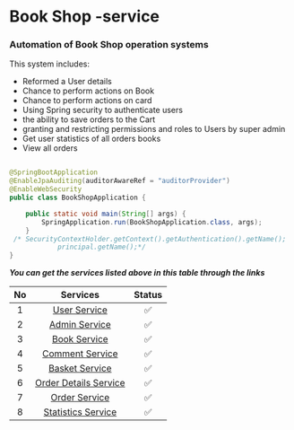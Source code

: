 
# Book Shop -service

### Automation of Book Shop  operation systems

This system includes:

* Reformed a User details
* Chance to perform actions on Book
* Chance to perform actions on card
* Using Spring security to authenticate users
* the ability to save orders to the Cart
* granting and restricting permissions and roles to Users by super admin
* Get user statistics of all orders books
* View all orders

```java

@SpringBootApplication
@EnableJpaAuditing(auditorAwareRef = "auditorProvider")
@EnableWebSecurity
public class BookShopApplication {

    public static void main(String[] args) {
        SpringApplication.run(BookShopApplication.class, args);
    }
 /* SecurityContextHolder.getContext().getAuthentication().getName();
            principal.getName();*/
}
```

***You can get the services listed above in this table through the links***

| No |                                                                               Services                                                                               | Status |
|:--:|:--------------------------------------------------------------------------------------------------------------------------------------------------------------------:|:------:|
| 1  |            [User Service](https://github.com/QodirovHudoberdi/bookShopNew/blob/master/src/main/java/com/company/bookShop/controller/UserController.java)             |   ✅    |
| 2  |           [Admin Service](https://github.com/QodirovHudoberdi/bookShopNew/blob/master/src/main/java/com/company/bookShop/controller/AdminController.java)            |   ✅    |
| 3  |            [Book Service](https://github.com/QodirovHudoberdi/bookShopNew/blob/master/src/main/java/com/company/bookShop/controller/BookController.java)             |   ✅    |
| 4  |         [Comment Service](https://github.com/QodirovHudoberdi/bookShopNew/blob/master/src/main/java/com/company/bookShop/controller/CommentController.java)          |   ✅    |
| 5  |          [Basket Service ](https://github.com/QodirovHudoberdi/bookShopNew/blob/master/src/main/java/com/company/bookShop/controller/BasketController.java)          |   ✅    |
| 6  | [Order Details Service](https://github.com/QodirovHudoberdi/bookShopNew/blob/master/src/main/java/com/company/bookShop/controller/OrderDetailController.java) |   ✅    |
| 7  |        [Order Service](https://github.com/QodirovHudoberdi/bookShopNew/blob/master/src/main/java/com/company/bookShop/controller/OrderController.java)         |   ✅    |
| 8  |   [Statistics Service](https://github.com/QodirovHudoberdi/bookShopNew/blob/master/src/main/java/com/company/bookShop/controller/StatsController.java)    |   ✅    |